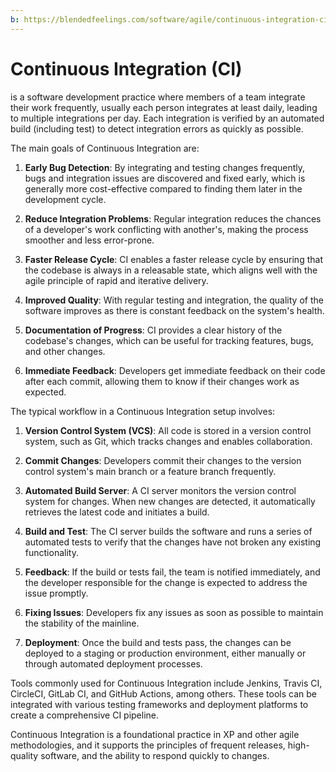 ```yaml
---
b: https://blendedfeelings.com/software/agile/continuous-integration-ci.md
---
```


# Continuous Integration (CI) 
is a software development practice where members of a team integrate their work frequently, usually each person integrates at least daily, leading to multiple integrations per day. Each integration is verified by an automated build (including test) to detect integration errors as quickly as possible.

The main goals of Continuous Integration are:

1. **Early Bug Detection**: By integrating and testing changes frequently, bugs and integration issues are discovered and fixed early, which is generally more cost-effective compared to finding them later in the development cycle.

2. **Reduce Integration Problems**: Regular integration reduces the chances of a developer's work conflicting with another's, making the process smoother and less error-prone.

3. **Faster Release Cycle**: CI enables a faster release cycle by ensuring that the codebase is always in a releasable state, which aligns well with the agile principle of rapid and iterative delivery.

4. **Improved Quality**: With regular testing and integration, the quality of the software improves as there is constant feedback on the system's health.

5. **Documentation of Progress**: CI provides a clear history of the codebase's changes, which can be useful for tracking features, bugs, and other changes.

6. **Immediate Feedback**: Developers get immediate feedback on their code after each commit, allowing them to know if their changes work as expected.

The typical workflow in a Continuous Integration setup involves:

1. **Version Control System (VCS)**: All code is stored in a version control system, such as Git, which tracks changes and enables collaboration.

2. **Commit Changes**: Developers commit their changes to the version control system's main branch or a feature branch frequently.

3. **Automated Build Server**: A CI server monitors the version control system for changes. When new changes are detected, it automatically retrieves the latest code and initiates a build.

4. **Build and Test**: The CI server builds the software and runs a series of automated tests to verify that the changes have not broken any existing functionality.

5. **Feedback**: If the build or tests fail, the team is notified immediately, and the developer responsible for the change is expected to address the issue promptly.

6. **Fixing Issues**: Developers fix any issues as soon as possible to maintain the stability of the mainline.

7. **Deployment**: Once the build and tests pass, the changes can be deployed to a staging or production environment, either manually or through automated deployment processes.

Tools commonly used for Continuous Integration include Jenkins, Travis CI, CircleCI, GitLab CI, and GitHub Actions, among others. These tools can be integrated with various testing frameworks and deployment platforms to create a comprehensive CI pipeline.

Continuous Integration is a foundational practice in XP and other agile methodologies, and it supports the principles of frequent releases, high-quality software, and the ability to respond quickly to changes.